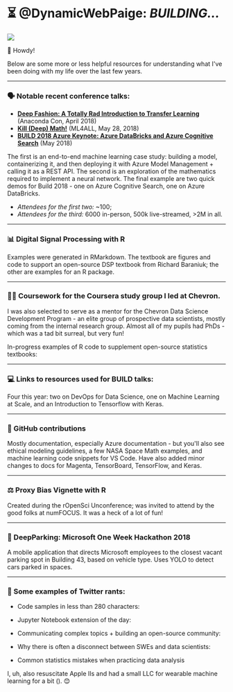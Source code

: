 # ⏳ @DynamicWebPaige: _BUILDING..._

![](https://scontent-sea1-1.xx.fbcdn.net/v/t1.0-9/21077722_10155661650751672_7301813282035742921_n.jpg?_nc_cat=110&_nc_ht=scontent-sea1-1.xx&oh=f4a69e45b87125942531cc562a1a9d0b&oe=5C56296D)

👋 Howdy!
 
Below are some more or less helpful resources for understanding what I've been doing with my life over the last few years. 

-----------------------------------------

### 🗣 Notable recent conference talks:
* **[Deep Fashion: A Totally Rad Introduction to Transfer Learning](https://www.youtube.com/watch?v=Kl1QeOMwe-A)** (Anaconda Con, April 2018)
* **[Kill (Deep) Math!](https://www.youtube.com/watch?v=n5ae9SejRh4)** (ML4ALL, May 28, 2018)
* **[BUILD 2018 Azure Keynote: Azure DataBricks and Azure Cognitive Search](https://www.youtube.com/watch?v=n5ae9SejRh4)** (May 2018)
 
The first is an end-to-end machine learning case study: building a model, containerizing it, and then deploying it with Azure Model Management + calling it as a REST API. The second is an exploration of the mathematics required to implement a neural network. The final example are two quick demos for Build 2018 - one on Azure Cognitive Search, one on Azure DataBricks.
 
- _Attendees for the first two:_ ~100; 
- _Attendees for the third:_ 6000 in-person, 500k live-streamed, >2M in all.

-----------------------------------------

### 📊 Digital Signal Processing with R 
Examples were generated in RMarkdown. The textbook are figures and code to support an open-source DSP textbook from Richard Baraniuk; the other are examples for an R package.

[](http://signalsand.systems)

-----------------------------------------

### 👩‍🏫 Coursework for the Coursera study group I led at Chevron. 
I was also selected to serve as a mentor for the Chevron Data Science Development Program - an elite group of prospective data scientists, mostly coming from the internal research group. Almost all of my pupils had PhDs - which was a tad bit surreal, but very fun!

[](http://calculated.solutions/coursera)
 
In-progress examples of R code to supplement open-source statistics textbooks:
[](http://calculated.solutions/stats.html)

-----------------------------------------

### 💻 Links to resources used for BUILD talks:
Four this year: two on DevOps for Data Science, one on Machine Learning at Scale, and an Introduction to Tensorflow with Keras.
[](https://notebooks.azure.com/dynamicwebpaige/libraries/mvpsummit-1)

-----------------------------------------

### 💾 GitHub contributions
Mostly documentation, especially Azure documentation - but you'll also see ethical modeling guidelines, a few NASA Space Math examples, and machine learning code snippets for VS Code. Have also added minor changes to docs for Magenta, TensorBoard, TensorFlow, and Keras.
[](https://github.com/dynamicwebpaige?tab=repositories)

-----------------------------------------

### ⚖ Proxy Bias Vignette with R
Created during the rOpenSci Unconference; was invited to attend by the good folks at numFOCUS. It was a heck of a lot of fun!
[](http://blog.revolutionanalytics.com/2018/06/understanding-bias.html)

-----------------------------------------

### 🚛 DeepParking: Microsoft One Week Hackathon 2018
A mobile application that directs Microsoft employees to the closest vacant parking spot in Building 43, based on vehicle type. Uses YOLO to detect cars parked in spaces.

[](https://github.com/DeepParking/DeepParking)

-----------------------------------------

### 🐤 Some examples of Twitter rants:

* Code samples in less than 280 characters:
[](https://twitter.com/DynamicWebPaige/status/928101793971699712)
 
* Jupyter Notebook extension of the day:
[](https://twitter.com/DynamicWebPaige/status/984305155783909376)
 
* Communicating complex topics + building an open-source community: 
[](https://twitter.com/DynamicWebPaige/status/945702102214594560)
 
* Why there is often a disconnect between SWEs and data scientists:
[](https://twitter.com/i/moments/937075112343371777)
 
* Common statistics mistakes when practicing data analysis
[](https://twitter.com/DynamicWebPaige/status/1045181095518654464)
 
I, uh, also resuscitate Apple IIs and had a small LLC for wearable machine learning for a bit ([](http://electricute.me)). 😊
